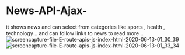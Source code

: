 # News-API-Ajax-
it shows news and can select from categories like sports , health , technology .. and can follow links to news to read more  ..
![screencapture-file-E-route-apis-js-index-html-2020-06-13-01_30_39](https://user-images.githubusercontent.com/61987317/84554105-a9549580-ad16-11ea-9acd-be5f4d6085ac.png)
![screencapture-file-E-route-apis-js-index-html-2020-06-13-01_33_34](https://user-images.githubusercontent.com/61987317/84554124-cab58180-ad16-11ea-8151-122333ac6b94.png)


